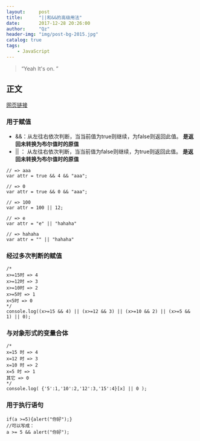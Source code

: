 ```yaml
---
layout:     post
title:      "||和&&的高级用法"
date:       2017-12-28 20:26:00
author:     "Qz"
header-img: "img/post-bg-2015.jpg"
catalog: true
tags:
    - JavaScript
---
```


> “Yeah It's on. ”


## 正文


[网页链接](https://segmentfault.com/a/1190000002454280)


### 用于赋值
* &&：从左往右依次判断，当当前值为true则继续，为false则返回此值。 **是返回未转换为布尔值时的原值**
* || ： 从左往右依次判断，当当前值为false则继续，为true则返回此值。 **是返回未转换为布尔值时的原值**
```
// => aaa
var attr = true && 4 && "aaa";

// => 0
var attr = true && 0 && "aaa";
```

```
// => 100
var attr = 100 || 12;

// => e
var attr = "e" || "hahaha"

// => hahaha
var attr = "" || "hahaha"
```

### 经过多次判断的赋值
```
/*
x>=15时 => 4
x>=12时 => 3
x>=10时 => 2
x>=5时 => 1
x<5时 => 0
*/
console.log((x>=15 && 4) || (x>=12 && 3) || (x>=10 && 2) || (x>=5 && 1) || 0);
```

### 与对象形式的变量合体
```
/*
x=15 时 => 4
x=12 时 => 3
x=10 时 => 2
x=5 时 => 1
其它 => 0
*/
console.log( {'5':1,'10':2,'12':3,'15':4}[x] || 0 );
```

### 用于执行语句
```
if(a >=5){alert("你好");}
//可以写成： 
a >= 5 && alert("你好");
```

